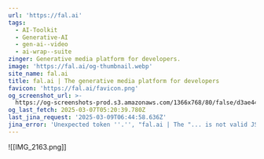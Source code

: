 ```yaml
---
url: 'https://fal.ai'
tags:
  - AI-Toolkit
  - Generative-AI
  - gen-ai--video
  - ai-wrap--suite
zinger: Generative media platform for developers.
image: 'https://fal.ai/og-thumbnail.webp'
site_name: fal.ai
title: fal.ai | The generative media platform for developers
favicon: 'https://fal.ai/favicon.png'
og_screenshot_url: >-
  https://og-screenshots-prod.s3.amazonaws.com/1366x768/80/false/d3ae446d670315f3d20130974892b90a68f41f08602c525e0cf335c6dd20d0f3.jpeg
og_last_fetch: 2025-03-07T05:20:39.780Z
last_jina_request: '2025-03-09T06:44:58.636Z'
jina_error: 'Unexpected token ''.'', "fal.ai | The "... is not valid JSON'
---
```


![[IMG_2163.png]]
